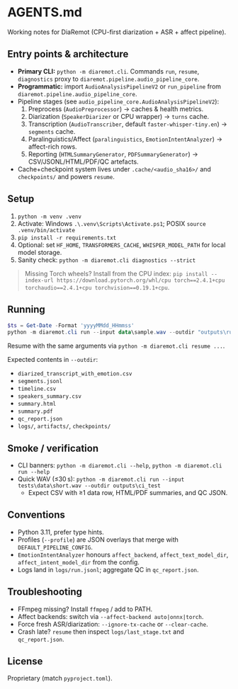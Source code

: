 # AGENTS.md

Working notes for DiaRemot (CPU-first diarization + ASR + affect pipeline).

## Entry points & architecture
- **Primary CLI:** `python -m diaremot.cli`. Commands `run`, `resume`, `diagnostics` proxy to `diaremot.pipeline.audio_pipeline_core`.
- **Programmatic:** import `AudioAnalysisPipelineV2` or `run_pipeline` from `diaremot.pipeline.audio_pipeline_core`.
- Pipeline stages (see `audio_pipeline_core.AudioAnalysisPipelineV2`):
  1. Preprocess (`AudioPreprocessor`) → caches & health metrics.
  2. Diarization (`SpeakerDiarizer` or CPU wrapper) → `turns` cache.
  3. Transcription (`AudioTranscriber`, default `faster-whisper-tiny.en`) → `segments` cache.
  4. Paralinguistics/Affect (`paralinguistics`, `EmotionIntentAnalyzer`) → affect-rich rows.
  5. Reporting (`HTMLSummaryGenerator`, `PDFSummaryGenerator`) → CSV/JSONL/HTML/PDF/QC artefacts.
- Cache+checkpoint system lives under `.cache/<audio_sha16>/` and `checkpoints/` and powers `resume`.

## Setup
1. `python -m venv .venv`
2. Activate: Windows `.\.venv\Scripts\Activate.ps1`; POSIX `source .venv/bin/activate`
3. `pip install -r requirements.txt`
4. Optional: set `HF_HOME`, `TRANSFORMERS_CACHE`, `WHISPER_MODEL_PATH` for local model storage.
5. Sanity check: `python -m diaremot.cli diagnostics --strict`

> Missing Torch wheels? Install from the CPU index: `pip install --index-url https://download.pytorch.org/whl/cpu torch==2.4.1+cpu torchaudio==2.4.1+cpu torchvision==0.19.1+cpu`.

## Running
```powershell
$ts = Get-Date -Format 'yyyyMMdd_HHmmss'
python -m diaremot.cli run --input data\sample.wav --outdir "outputs\run_$ts"
```
Resume with the same arguments via `python -m diaremot.cli resume ...`.

Expected contents in `--outdir`:
- `diarized_transcript_with_emotion.csv`
- `segments.jsonl`
- `timeline.csv`
- `speakers_summary.csv`
- `summary.html`
- `summary.pdf`
- `qc_report.json`
- `logs/`, `artifacts/`, `checkpoints/`

## Smoke / verification
- CLI banners: `python -m diaremot.cli --help`, `python -m diaremot.cli run --help`
- Quick WAV (≤30 s): `python -m diaremot.cli run --input tests\data\short.wav --outdir outputs\ci_test`
  - Expect CSV with ≥1 data row, HTML/PDF summaries, and QC JSON.

## Conventions
- Python 3.11, prefer type hints.
- Profiles (`--profile`) are JSON overlays that merge with `DEFAULT_PIPELINE_CONFIG`.
- `EmotionIntentAnalyzer` honours `affect_backend`, `affect_text_model_dir`, `affect_intent_model_dir` from the config.
- Logs land in `logs/run.jsonl`; aggregate QC in `qc_report.json`.

## Troubleshooting
- FFmpeg missing? Install `ffmpeg` / add to PATH.
- Affect backends: switch via `--affect-backend auto|onnx|torch`.
- Force fresh ASR/diarization: `--ignore-tx-cache` or `--clear-cache`.
- Crash late? `resume` then inspect `logs/last_stage.txt` and `qc_report.json`.

## License
Proprietary (match `pyproject.toml`).
